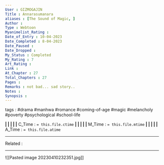 ```yaml
---
User : GIZMOGAJIN
Title : Annarasumanara
aliases : [The Sound of Magic, ]
Author : 
Type : Webtoon
Myanimelist_Rating : 
Date_of_Entry : 10-04-2023 
Date_Completed : 8-04-2023
Date_Paused : 
Date_Dropped : 
My_Status : Completed
My_Rating : 7
Art_Rating : 
Link : 
At_Chapter : 27
Total_Chapters : 27
Pages : 
Remarks : not bad... sad story.. 
Notes : 
Synopsis : 
---
```

 tags : #drama #manhwa #romance #coming-of-age #magic #melancholy #poverty #psychological #school-life 

**|  |  |  |  |** C_Time : `= this.file.ctime` **|  |  |  |  |** M_Time : `= this.file.mtime` **|  |  |  |  |** A_Time : `= this.file.atime` 

---
Related : 

---
![[Pasted image 20230410232351.jpg]]